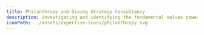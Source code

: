 ```yaml
---
title: Philanthropy and Giving Strategy Consultancy
description: investigating and identifying the fundamental values powering philanthropist's charitable activities, nurturing and developing these into the fabric of a wider operational strategy which not only gives life to those original values, but allows them to grow and widen their reach and scope.
iconPath: ../assets/expertise-icons/philanthropy.svg
---
```

